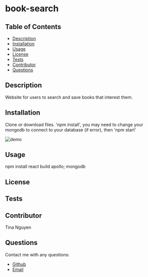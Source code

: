 
# book-search
## Table of Contents
* [Description](#description)
* [Installation](#installation)
* [Usage](#Usage)
* [License](#License)
* [Tests](#Tests)
* [Contributor](#Contributor)
* [Questions](#Questions)

## Description 
Website for users to search and save books that interest them. 

## Installation
Clone or download files. 'npm install', you may need to change your mongodb to connect to your database (if error), then 'npm start'

![demo](https://github.com/ohwhytina/book-search/blob/main/img/Google%20Book%20Search.gif?raw=true)
## Usage
npm install react build apollo; mongodb

## License


## Tests


## Contributor
Tina Nguyen

## Questions 
Contact me with any questions: 
* [Github](https://github.com/ohwhytina)
* [Email](mailto:nguyentinaca@yahoo.com)
